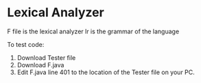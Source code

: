 # Lexical Analyzer

F file is the lexical analyzer
lr is the grammar of the language

To test code: 
1. Download Tester file 
2. Download F.java
3. Edit F.java line 401 to the location of the Tester file on your PC.
